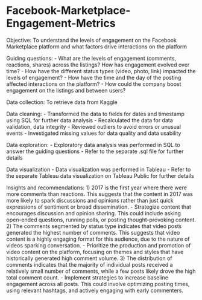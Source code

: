 # Facebook-Marketplace-Engagement-Metrics


Objective: To understand the levels of engagement on the Facebook Marketplace platform and what factors drive interactions on the platform


Guiding questions:
    - What are the levels of engagement (comments, reactions, shares) across the listings? How has engagement evolved over time?
    - How have the different status types (video, photo, link) impacted the levels of engagement?
    - How have the time and the day of the posting affected interactions on the platform?
    - How could the company boost engagement on the listings and between users?


Data collection: To retrieve data from Kaggle


Data cleaning:
    - Transformed the data to fields for dates and timestamp using SQL for further data analysis
    - Recalculated the data for data validation, data integrity 
    - Reviewed outliers to avoid errors or unusual events
    - Investigated missing values for data quality and data usability


Data exploration:
    - Exploratory data analysis was performed in SQL to answer the guiding questions
    - Refer to the separate .sql file for further details


Data visualization
    - Data visualization was performed in Tableau
    - Refer to the separate Tableau data visualization on Tableau Public for further details


Insights and recommendations: 
    1) 2017 is the first year where there were more comments than reactions. This suggests that the content in 2017 was more likely to spark discussions and opinions rather than just quick expressions of sentiment or broad dissemination.
        - Strategize content that encourages discussion and opinion sharing. This could include asking open-ended questions, running polls, or posting thought-provoking content.
    2) The comments segmented by status type indicates that video posts generated the highest number of comments. This suggests that video content is a highly engaging format for this audience, due to the nature of videos sparking conversation.
        - Prioritize the production and promotion of video content on the platform, focusing on themes and styles that have historically generated high comment volume. 
    3) The distribution of comments indicates that the majority of individual posts received a relatively small number of comments, while a few posts likely drove the high total comment count. 
        - Implement strategies to increase baseline engagement across all posts. This could involve optimizing posting times, using relevant hashtags, and actively engaging with early commenters.
